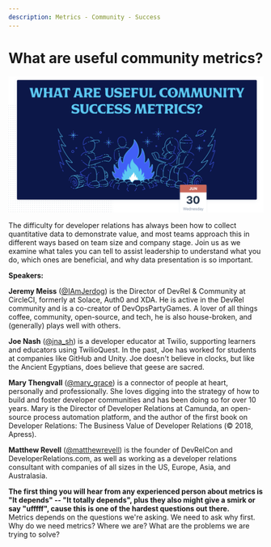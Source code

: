 ```yaml
---
description: Metrics - Community - Success
---
```


# What are useful community metrics?

![](../.gitbook/assets/screenshot-2021-07-01-at-12.16.47-am.png)

The difficulty for developer relations has always been how to collect quantitative data to demonstrate value, and most teams approach this in different ways based on team size and company stage. Join us as we examine what tales you can tell to assist leadership to understand what you do, which ones are beneficial, and why data presentation is so important.

**Speakers:**

**Jeremy Meiss** \([@IAmJerdog](https://twitter.com/IAmJerdog)\) is the Director of DevRel & Community at CircleCI, formerly at Solace, Auth0 and XDA. He is active in the DevRel community and is a co-creator of DevOpsPartyGames. A lover of all things coffee, community, open-source, and tech, he is also house-broken, and \(generally\) plays well with others.

​**Joe Nash** \([@jna\_sh](https://twitter.com/jna_sh)\) is a developer educator at Twilio, supporting learners and educators using TwilioQuest. In the past, Joe has worked for students at companies like GitHub and Unity. Joe doesn't believe in clocks, but like the Ancient Egyptians, does believe that geese are sacred.

​**Mary Thengvall** \([@mary\_grace](https://twitter.com/mary_grace)\) is a connector of people at heart, personally and professionally. She loves digging into the strategy of how to build and foster developer communities and has been doing so for over 10 years. Mary is the Director of Developer Relations at Camunda, an open-source process automation platform, and the author of the first book on Developer Relations: The Business Value of Developer Relations \(© 2018, Apress\).

​**Matthew Revell** \([@matthewrevell](https://twitter.com/matthewrevell)\) is the founder of DevRelCon and DeveloperRelations.com, as well as working as a developer relations consultant with companies of all sizes in the US, Europe, Asia, and Australasia.  


**The first thing you will hear from any experienced person about metrics is "It depends" -- "It totally depends", plus they also might give a smirk or say "ufffff", cause this is one of the hardest questions out there.**   
Metrics depends on the questions we're asking. We need to ask why first. Why do we need metrics? Where we are? What are the problems we are trying to solve?

  




